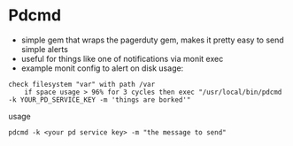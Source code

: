 # Pdcmd

* simple gem that wraps the pagerduty gem, makes it pretty easy to send simple alerts
* useful for things like one of notifications via monit exec
* example monit config to alert on disk usage: 

```
check filesystem "var" with path /var
    if space usage > 96% for 3 cycles then exec "/usr/local/bin/pdcmd -k YOUR_PD_SERVICE_KEY -m 'things are borked'"
```

usage 

```
pdcmd -k <your pd service key> -m "the message to send" 
```
